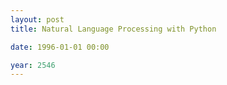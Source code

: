 ```yaml
---
layout: post
title: Natural Language Processing with Python

date: 1996-01-01 00:00

year: 2546
---
```



